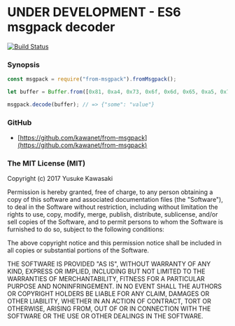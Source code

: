 # UNDER DEVELOPMENT - ES6 msgpack decoder

[![Build Status](https://travis-ci.org/kawanet/from-msgpack.svg?branch=master)](https://travis-ci.org/kawanet/from-msgpack)

### Synopsis

```js
const msgpack = require("from-msgpack").fromMsgpack();

let buffer = Buffer.from([0x81, 0xa4, 0x73, 0x6f, 0x6d, 0x65, 0xa5, 0x76, 0x61, 0x6c, 0x75, 0x65]);

msgpack.decode(buffer); // => {"some": "value"}
```

### GitHub

- [https://github.com/kawanet/from-msgpack](https://github.com/kawanet/from-msgpack)

### The MIT License (MIT)

Copyright (c) 2017 Yusuke Kawasaki

Permission is hereby granted, free of charge, to any person obtaining a copy
of this software and associated documentation files (the "Software"), to deal
in the Software without restriction, including without limitation the rights
to use, copy, modify, merge, publish, distribute, sublicense, and/or sell
copies of the Software, and to permit persons to whom the Software is
furnished to do so, subject to the following conditions:

The above copyright notice and this permission notice shall be included in all
copies or substantial portions of the Software.

THE SOFTWARE IS PROVIDED "AS IS", WITHOUT WARRANTY OF ANY KIND, EXPRESS OR
IMPLIED, INCLUDING BUT NOT LIMITED TO THE WARRANTIES OF MERCHANTABILITY,
FITNESS FOR A PARTICULAR PURPOSE AND NONINFRINGEMENT. IN NO EVENT SHALL THE
AUTHORS OR COPYRIGHT HOLDERS BE LIABLE FOR ANY CLAIM, DAMAGES OR OTHER
LIABILITY, WHETHER IN AN ACTION OF CONTRACT, TORT OR OTHERWISE, ARISING FROM,
OUT OF OR IN CONNECTION WITH THE SOFTWARE OR THE USE OR OTHER DEALINGS IN THE
SOFTWARE.

